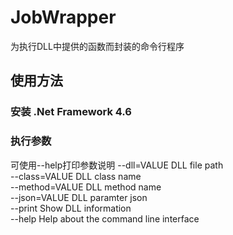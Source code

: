 # JobWrapper
为执行DLL中提供的函数而封装的命令行程序

## 使用方法
### 安装 .Net Framework 4.6

### 执行参数
可使用--help打印参数说明
   --dll=VALUE               DLL file path                        
   --class=VALUE             DLL class name                       
   --method=VALUE            DLL method name                      
   --json=VALUE              DLL paramter json                    
   --print                   Show DLL information                 
   --help                    Help about the command line interface

```bash
```
